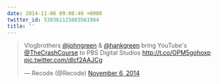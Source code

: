 ```yaml
---
date: 2014-11-06 09:08:40 +0000
twitter_id: 530361125083561984
title: ''
---
```


<blockquote class="twitter-tweet"><p lang="en" dir="ltr">Vlogbrothers <a href="https://twitter.com/johngreen?ref_src=twsrc%5Etfw">@johngreen</a> &amp; <a href="https://twitter.com/hankgreen?ref_src=twsrc%5Etfw">@hankgreen</a> bring YouTube&#39;s <a href="https://twitter.com/TheCrashCourse?ref_src=twsrc%5Etfw">@TheCrashCourse</a> to PBS Digital Studios <a href="http://t.co/OPM5gohoxp">http://t.co/OPM5gohoxp</a> <a href="http://t.co/dlcf2AAJCg">pic.twitter.com/dlcf2AAJCg</a></p>&mdash; Recode (@Recode) <a href="https://twitter.com/Recode/status/530359231006777345?ref_src=twsrc%5Etfw">November 6, 2014</a></blockquote>
<script async src="https://platform.twitter.com/widgets.js" charset="utf-8"></script>
